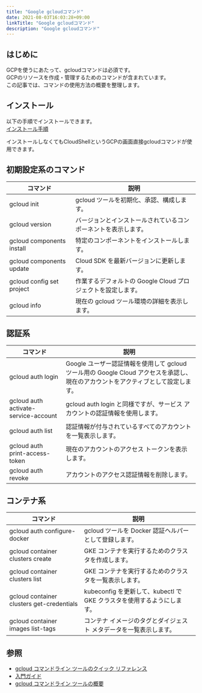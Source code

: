 ```yaml
---
title: "Google gcloudコマンド"
date: 2021-08-03T16:03:28+09:00
linkTitle: "Google gcloudコマンド"
description: "Google gcloudコマンド"
---
```


## はじめに
GCPを使うにあたって、gcloudコマンドは必須です。  
GCPのリソースを作成・管理するためのコマンドが含まれています。  
この記事では、コマンドの使用方法の概要を整理します。

## インストール
以下の手順でインストールできます。  
[インストール手順](https://cloud.google.com/sdk/docs/install)

インストールしなくてもCloudShellというGCPの画面直接gcloudコマンドが使用できます。  

## 初期設定系のコマンド
| コマンド | 説明 |
| ---- | ---- |
| gcloud init | gcloud ツールを初期化、承認、構成します。 |
| gcloud version | バージョンとインストールされているコンポーネントを表示します。 |
| gcloud components install | 特定のコンポーネントをインストールします。 |
| gcloud components update | Cloud SDK を最新バージョンに更新します。 |
| gcloud config set project | 作業するデフォルトの Google Cloud プロジェクトを設定します。 |
| gcloud info | 現在の gcloud ツール環境の詳細を表示します。 |

## 認証系
| コマンド | 説明 |
| ---- | ---- |
| gcloud auth login | Google ユーザー認証情報を使用して gcloud ツール用の Google Cloud アクセスを承認し、現在のアカウントをアクティブとして設定します。 |
| gcloud auth activate-service-account | gcloud auth login と同様ですが、サービス アカウントの認証情報を使用します。
| gcloud auth list | 認証情報が付与されているすべてのアカウントを一覧表示します。 |
| gcloud auth print-access-token | 現在のアカウントのアクセス トークンを表示します。
| gcloud auth revoke | アカウントのアクセス認証情報を削除します。 |

## コンテナ系
| コマンド | 説明 |
| ---- | ---- |
| gcloud auth configure-docker | gcloud ツールを Docker 認証ヘルパーとして登録します。 |
| gcloud container clusters create | GKE コンテナを実行するためのクラスタを作成します。 |
| gcloud container clusters list | GKE コンテナを実行するためのクラスタを一覧表示します。 |
| gcloud container clusters get-credentials | kubeconfig を更新して、kubectl で GKE クラスタを使用するようにします。 |
| gcloud container images list-tags | コンテナ イメージのタグとダイジェスト メタデータを一覧表示します。 |

## 参照
- [gcloud コマンドライン ツールのクイック リファレンス](https://cloud.google.com/sdk/docs/cheatsheet)
- [入門ガイド](https://cloud.google.com/sdk/docs/how-to)
- [gcloud コマンドライン ツールの概要](https://cloud.google.com/sdk/gcloud)